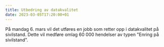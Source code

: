 ```yaml
---
title: Utbedring av datakvalitet 
date: 2023-03-05T17:20:00+01
---
```

På mandag 6. mars vil det utføres en jobb som retter opp i datakvalitet på sivilstand. Dette vil medføre omlag 60 000 hendelser av typen "Enring på sivilstand".
